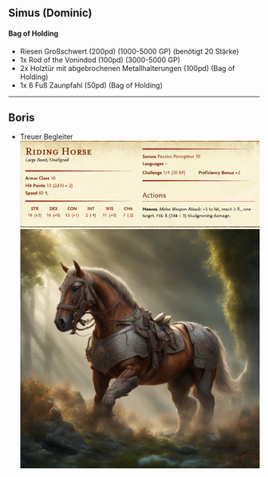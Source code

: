 ## Simus (Dominic)
#### Bag of Holding
- Riesen Großschwert (200pd) (1000-5000 GP) (benötigt 20 Stärke)
- 1x Rod of the Vonindod (100pd) (3000-5000 GP)
- 2x Holztür mit abgebrochenen Metallhalterungen (100pd) (Bag of Holding)
- 1x 6 Fuß Zaunpfahl (50pd) (Bag of Holding)

---
## Boris
- Treuer Begleiter 
![](Bilder/Boris%20Stats.png)
![](Bilder/Boris.jpg)

